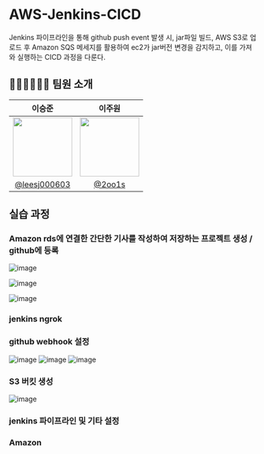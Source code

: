 # AWS-Jenkins-CICD
 Jenkins 파이프라인을 통해 github push event 발생 시, jar파일 빌드, AWS S3로 업로드 후 Amazon SQS 메세지를 활용하여 ec2가 jar버전 변경을 감지하고, 이를 가져와 실행하는 CICD 과정을 다룬다.

## 👨🏻‍💻👩🏻‍💻 팀원 소개

| 이승준 | 이주원 |
|:-----------:|:-----------:|
| <img width="120px" src="https://avatars.githubusercontent.com/leesj000603"/> | <img width="120px" src="https://avatars.githubusercontent.com/2oo1s"/> |
| [@leesj000603](https://github.com/leesj000603) | [@2oo1s](https://github.com/2oo1s) |


## 실습 과정
### Amazon rds에 연결한 간단한 기사를 작성하여 저장하는 프로젝트 생성 / github에 등록
![image](https://github.com/user-attachments/assets/a0b4241d-8597-40ba-a8b8-7e1ded98ebe1)

![image](https://github.com/user-attachments/assets/71c5e5c9-b4eb-41e2-9e39-d677011555d6)

![image](https://github.com/user-attachments/assets/35ba6fe3-4f34-4505-83e6-6291ace612a7)


### jenkins ngrok


### github webhook 설정
![image](https://github.com/user-attachments/assets/62649437-38f7-4586-bb51-681fd336e0d7)
![image](https://github.com/user-attachments/assets/45249f10-2b28-4892-afee-b9812cc7d7b5)
![image](https://github.com/user-attachments/assets/38eb7c1d-71df-438f-8059-114f4afab8ee)


### S3 버킷 생성
![image](https://github.com/user-attachments/assets/f3f8a5e4-1eed-4270-889f-e4c2c2e9ee61)


### jenkins 파이프라인 및 기타 설정





### Amazon 
